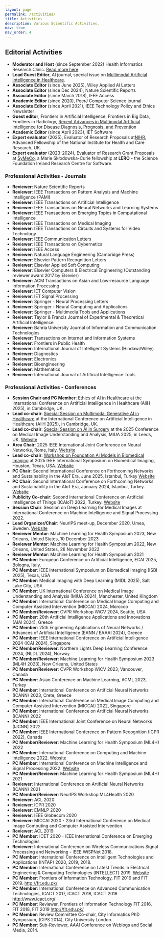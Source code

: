 ```yaml
---
layout: page
permalink: /activities/
title: Activities
description: Various Scientific Activities. 
nav: true
nav_order: 4
---
```


## Editorial Activities

- **Moderator and Host** (since September 2022) Health Informatics Research Clinic. [Read more here](https://alihazrat.medium.com/health-informatics-research-clinic-66f731b45bf9)
- **Lead Guest Editor**, AI journal, special issue on [Multimodal Artificial Intelligence in Healthcare](https://www.mdpi.com/journal/ai/special_issues/5649465XRZ).
- **Associate Editor** (since June 2025), Wiley Applied AI Letters
- **Associate Editor** (since Dec 2024), Nature Scientific Reports
- **Associate Editor** (since March 2018), IEEE Access
- **Academic Editor** (since 2020), PeerJ Computer Science journal
- **Associate Editor** (since April 2021), IEEE Technology Policy and Ethics Newsletter
- **Guest editor**, Frontiers in Artificial Intelligence, Frontiers in Big Data, Frontiers in Radiology, [Recent Advances in Multimodal Artificial Intelligence for Disease Diagnosis, Prognosis, and Prevention](https://www.frontiersin.org/research-topics/50539/recent-advances-in-multimodal-artificial-intelligence-for-disease-diagnosis-prognosis-and-prevention/magazine)
- **Academic Editor** (since April 2023), IET Software
- **Expert evaluator** (2025), Evaluator of Research Proposals at[NIHR](https://www.nihr.ac.uk/), Advanced Fellowship of the National Institute for Health and Care Research, UK. 
- **Expert evaluator** (2023-2024), Evaluator of Research Grant Proposals at [SyMeCo](https://symeco.lero.ie/), a Marie Skłodowska-Curie fellowship at **LERO** - the Science Foundation Ireland Research Centre for Software.

### Professional Activities - Journals  

- **Reviewer**: Nature Scientific Reports  
- **Reviewer**: IEEE Transactions on Pattern Analysis and Machine Intelligence (PAMI)  
- **Reviewer**: IEEE Transactions on Artificial Intelligence  
- **Reviewer**: IEEE Transactions on Neural Networks and Learning Systems  
- **Reviewer**: IEEE Transactions on Emerging Topics in Computational Intelligence  
- **Reviewer**: IEEE Transactions on Medical Imaging  
- **Reviewer**: IEEE Transactions on Circuits and Systems for Video Technology  
- **Reviewer**: IEEE Communication Letters  
- **Reviewer**: IEEE Transactions on Cybernetics  
- **Reviewer**: IEEE Access  
- **Reviewer**: Natural Language Engineering (Cambridge Press)  
- **Reviewer**: Elsevier Pattern Recognition Letters  
- **Reviewer**: Elsevier Applied Soft Computing  
- **Reviewer**: Elsevier Computers & Electrical Engineering (Outstanding reviewer award 2017 by Elsevier)  
- **Reviewer**: ACM Transactions on Asian and Low-resource Language Information Processing  
- **Reviewer**: IET Computer Vision  
- **Reviewer**: IET Signal Processing  
- **Reviewer**: Springer - Neural Processing Letters  
- **Reviewer**: Springer - Neural Computing and Applications  
- **Reviewer**: Springer - Multimedia Tools and Applications  
- **Reviewer**: Taylor & Francis Journal of Experimental & Theoretical Artificial Intelligence
- **Reviewer**: Bahria University Journal of Information and Communication Technologies
- **Reviewer**: Transactions on Internet and Information Systems
- **Reviewer**: Frontiers in Public Health
- **Reviewer**: International Journal of Intelligent Systems (Hindawi/Wiley)
- **Reviewer**: Diagnostics
- **Reviewer**: Electronics
- **Reviewer**: Bioengineering
- **Reviewer**: Mathematics
- **Reviewer**: International Journal of Artificial Intelligence Tools

### Professional Activities - Conferences  

- **Session Chair and PC Member**: [Ethics of AI in Healthcare](https://aiih.cc/) at the International Conference on Artificial Intelligence in Healthcare (AIiH 2025), in Cambridge, UK.
- **Lead co-chair**: [Special Session on Multimodal Generative AI in Healthcare](https://aiih.cc/mmgenaihealth/) at the International Conference on Artificial Intelligence in Healthcare (AIiH 2025), in Cambridge, UK.
- **Lead co-chair**: [Special Session on AI in Surgery](https://hazratali.github.io/aisur/) at the 2025 Conference on Medical Image Understanding and Analysis, MIUA 2025, in Leeds, UK. [Website](https://conferences.leeds.ac.uk/miua/)
- **Area Chair**: 2025 IEEE International Joint Conference on Neural Networks, Rome, Italy. [Website](https://2025.ijcnn.org/) 
- **Lead co-chair**: [Workshop on Foundation AI Models in Biomedical Imaging](https://hazratali.github.io/faibi2025/) at 2025 IEEE International Symposium on Biomedical Imaging, Houston, Texas, USA. [Website](https://biomedicalimaging.org/2025/)
- **PC Chair**: Second International Conference on Forthcoming Networks and Sustainability in the AIoT Era, June 2025, Istanbul, Turkey [Website](https://fones-aiot.sci-conf.com/) 
- **PC Chair**: Second International Conference on Forthcoming Networks and Sustainability in the AIoT Era, January 2024, Istanbul, Turkey. [Website](https://fones-aiot.sci-conf.com/)  
- **Publicity Co-chair**: Second International Conference on Artificial Intelligence of Things (ICAIoT) 2022, Turkey. [Website](https://icaiot.sci-conf.com/)  
- **Session Chair**: Session on Deep Learning for Medical Images at International Conference on Machine Intelligence and Signal Processing 2022.  
- **Lead Organizer/Chair**: NeurIPS meet-up, December 2020, Umea, Sweden. [Website](https://sites.google.com/view/neurips/home)  
- **Reviewer Mentor**: Machine Learning for Health Symposium 2023, New Orleans, United States, 10 December 2023  
- **Reviewer Mentor**: Machine Learning for Health Symposium 2022, New Orleans, United States, 28 November 2022  
- **Reviewer Mentor**: Machine Learning for Health Symposium 2021  
- **PC Member**: European Conference on Artificial Intelligence, ECAI 2025, Bologna, Italy.  
- **PC Member**: IEEE International Symposium on Biomedical Imaging (ISBI 2025), Texas, USA  
- **PC Member**: Medical Imaging with Deep Learning (MIDL 2025), Salt Lake City, USA  
- **PC Member**: UK International Conference on Medical Image Understanding and Analysis (MIUA 2024), Manchester, United Kingdom  
- **PC Member**: International Conference on Medical Image Computing and Computer Assisted Intervention​ (MICCAI) 2024, Morocco  
- **PC Member/Reviewer**: CVPR Workshop WiCV 2024, Seattle, USA  
- **PC Member**: 20th Artificial Intelligence Applications and Innovations (AIAI 2024), Greece  
- **PC Member**: 25th Engineering Applications of Neural Networks / Advances of Artificial Intelligence (EANN / EAAAI 2024), Greece  
- **PC Member**: IEEE International Conference on Artificial Intelligence 2024 (ICAI 2024), Singapore  
- **PC Member/Reviewer**: Northern Lights Deep Learning Conference 2024, (NLDL 2024), Norway  
- **PC Member/Reviewer**: Machine Learning for Health Symposium 2023 (ML4H 2023), New Orleans, United States  
- **PC Member/Reviewer**: CVPR Workshop WiCV 2023, Vancouver, Canada  
- **PC Member**: Asian Conference on Machine Learning, ACML 2023, Turkey  
- **PC Member**: International Conference on Artificial Neural Networks (ICANN) 2023, Crete, Greece  
- **PC Member**: International Conference on Medical Image Computing and Computer Assisted Intervention​ (MICCAI) 2022, Singapore  
- **PC Member**: International Conference on Artificial Neural Networks (ICANN) 2022  
- **PC Member**: IEEE International Joint Conference on Neural Networks (IJCNN) 2022  
- **PC Member**: IEEE International Conference on Pattern Recognition (ICPR 2022), Canada  
- **PC Member/Reviewer**: Machine Learning for Health Symposium (ML4H) 2022  
- **PC Member**: International Conference on Computing and Machine Intelligence 2022. [Website](https://icmi.aiplustech.org/index.html)  
- **PC Member**: International Conference on Machine Intelligence and Signal Processing 2022. [Website](https://misp2022.nitrr.ac.in/)  
- **PC Member/Reviewer**: Machine Learning for Health Symposium (ML4H) 2021  
- **Reviewer**: International Conference on Artificial Neural Networks (ICANN) 2021  
- **PC Member/Reviewer**: NeurIPS Workshop ML4Health 2020  
- **Reviewer**: ACL 2020  
- **Reviewer**: ICPR 2020  
- **Reviewer**: EMNLP 2020  
- **Reviewer**: IEEE Globecom 2020  
- **Reviewer**: MICCAI 2020 - 23rd International Conference on Medical Image Computing and Computer Assisted Intervention  
- **Reviewer**: ACL 2019  
- **PC Member**: ICET 2020 - IEEE International Conference on Emerging Technologies  
- **Reviewer**: International Conference on Wireless Communications Signal Processing and Networking - IEEE WiSPNet 2018. 
- **PC Member**: International Conference on Intelligent Technologies and Applications (INTAP) 2020, 2019, 2018.   
- **PC Member**: International Conference on Latest Trends in Electrical Engineering & Computing Technologies (INTELLECT) 2019. [Website](http://intellect.pafkiet.edu.pk/)  
- **PC Member**: Frontiers of Information Technology, FIT 2016 and FIT 2019. http://fit.edu.pk/ 
- **PC Member**: International Conference on Advanced Communication Technologies, ICACT 2017, ICACT 2018, ICACT 2019 http://www.icact.org/ 
- **PC Member**: Reviewer, Frontiers of Information Technology FIT 2016, FIT 2018, FIT 2019 http://fit.edu.pk/  
- **PC Member**: Review Committee Co-chair, City Informatics PhD Symposium, (CIPS 2014), City University London.
- **PC Member**: Sub-Reviewer, AAAI Conference on Weblogs and Social Media, 2014.


<!-- For now, this page is assumed to be a static description of your courses. You can convert it to a collection similar to `_projects/` so that you can have a dedicated page for each course.

Organize your courses by years, topics, or universities, however you like! -->
